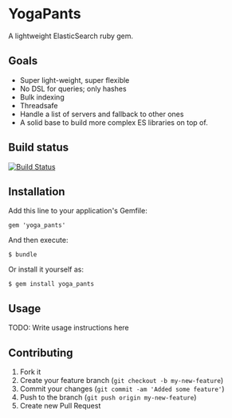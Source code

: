 # YogaPants

A lightweight ElasticSearch ruby gem.

## Goals

* Super light-weight, super flexible
* No DSL for queries; only hashes
* Bulk indexing
* Threadsafe
* Handle a list of servers and fallback to other ones
* A solid base to build more complex ES libraries on top of.

## Build status

[![Build Status](https://secure.travis-ci.org/chendo/yoga_pants.png)](http://travis-ci.org/chendo/yoga_pants)

## Installation

Add this line to your application's Gemfile:

    gem 'yoga_pants'

And then execute:

    $ bundle

Or install it yourself as:

    $ gem install yoga_pants

## Usage

TODO: Write usage instructions here

## Contributing

1. Fork it
2. Create your feature branch (`git checkout -b my-new-feature`)
3. Commit your changes (`git commit -am 'Added some feature'`)
4. Push to the branch (`git push origin my-new-feature`)
5. Create new Pull Request
